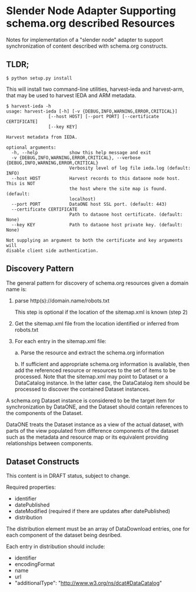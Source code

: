 Slender Node Adapter Supporting schema.org described Resources
==============================================================

Notes for implementation of a "slender node" adapter to support synchronization
of content described with schema.org constructs.

TLDR;
-----
```
$ python setup.py install
```

This will install two command-line utilities, harvest-ieda and harvest-arm, that may be used to harvest IEDA and ARM metadata.

```
$ harvest-ieda -h
usage: harvest-ieda [-h] [-v {DEBUG,INFO,WARNING,ERROR,CRITICAL}]
                [--host HOST] [--port PORT] [--certificate CERTIFICATE]
                [--key KEY]

Harvest metadata from IEDA.

optional arguments:
  -h, --help            show this help message and exit
  -v {DEBUG,INFO,WARNING,ERROR,CRITICAL}, --verbose {DEBUG,INFO,WARNING,ERROR,CRITICAL}
                        Verbosity level of log file ieda.log (default: INFO)
  --host HOST           Harvest records to this dataone node host. This is NOT
                        the host where the site map is found. (default:
                        localhost)
  --port PORT           DataONE host SSL port. (default: 443)
  --certificate CERTIFICATE
                        Path to dataone host certificate. (default: None)
  --key KEY             Path to dataone host private key. (default: None)

Not supplying an argument to both the certificate and key arguments will
disable client side authentication.
```

Discovery Pattern
-----------------

The general pattern for discovery of schema.org resources given a domain name is:

1. parse http(s)://domain.name/robots.txt

   This step is optional if the location of the sitemap.xml is known (step 2)

2. Get the sitemap.xml file from the location identified or inferred from robots.txt

3. For each entry in the sitemap.xml file:

   a. Parse the resource and extract the schema.org information

   b. If sufficient and appropriate schema.org information is available, then add the
      referenced resource or resources to the set of items to be processed. Note that
      the sitemap.xml may point to Dataset or a DataCatalog instance. In the latter case,
      the DataCatalog item should be processed to discover the contained Dataset
      instances.

A schema.org Dataset instance is considered to be the target item for synchronization by
DataONE, and the Dataset should contain references to the components of the Dataset.

DataONE treats the Dataset instance as a view of the actual dataset, with parts of the
view populated from difference components of the dataset such as the metadata and
resource map or its equivalent providing relationships between components.


Dataset Constructs
------------------

This content is in DRAFT status, subject to change.

Required properties:

* identifier
* datePublished
* dateModified  (required if there are updates after datePublished)
* distribution

The distribution element must be an array of DataDownload entries, one for each component
of the dataset being desribed.

Each entry in distribution should include:

* identifier
* encodingFormat
* name
* url
* "additionalType": "http://www.w3.org/ns/dcat#DataCatalog"



